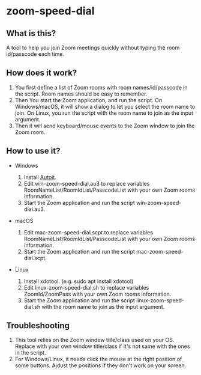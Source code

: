 # zoom-speed-dial

## What is this?
A tool to help you join Zoom meetings quickly without typing the room id/passcode each time.

## How does it work?
1. You first define a list of Zoom rooms with room names/id/passcode in the script. Room names should be easy to remember.
2. Then You start the Zoom application, and run the script. On Windows/macOS, it will show a dialog to let you select the room name to join. On Linux, you run the script with the room name to join as the input argument.
3. Then it will send keyboard/mouse events to the Zoom window to join the Zoom room. 

## How to use it?

- Windows

  1. Install [Autoit](https://www.autoitscript.com/site/).
  2. Edit win-zoom-speed-dial.au3 to replace variables RoomNameList/RoomIdList/PasscodeList with your own Zoom rooms information.
  3. Start the Zoom application and run the script win-zoom-speed-dial.au3. 
  
- macOS

  1. Edit mac-zoom-speed-dial.scpt to replace variables RoomNameList/RoomIdList/PasscodeList with your own Zoom rooms information.
  2. Start the Zoom application and run the script mac-zoom-speed-dial.scpt. 

- Linux

  1. Install xdotool. (e.g. sudo apt install xdotool)
  2. Edit linux-zoom-speed-dial.sh to replace variables ZoomId/ZoomPass with your own Zoom rooms information.
  3. Start the Zoom application and run the script linux-zoom-speed-dial.sh with the room name to join as the input argument. 

## Troubleshooting
1. This tool relies on the Zoom window title/class used on your OS. Replace with your own window title/class if it's not same with the ones in the script.
2. For Windows/Linux, it needs click the mouse at the right position of some buttons. Ajdust the positions if they don't work on your screen.  
